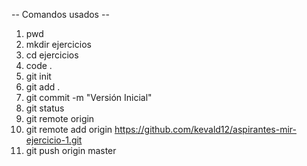 -- Comandos usados --

1. pwd
2. mkdir ejercicios
3. cd ejercicios
4. code .
5. git init 
6. git add .
7. git commit -m "Versión Inicial"
8. git status
9. git remote origin 
10. git remote add origin https://github.com/kevald12/aspirantes-mir-ejercicio-1.git
11. git push origin master 
